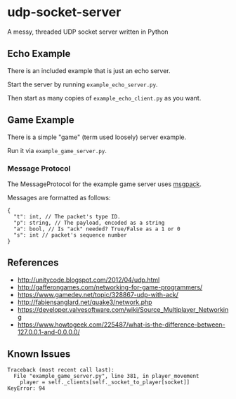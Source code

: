 # udp-socket-server
A messy, threaded UDP socket server written in Python

## Echo Example

There is an included example that is just an echo server.

Start the server by running `example_echo_server.py`.

Then start as many copies of `example_echo_client.py` as you want.

## Game Example

There is a simple "game" (term used loosely) server example.

Run it via `example_game_server.py`.

### Message Protocol

The MessageProtocol for the example game server uses [msgpack](http://msgpack.org/index.html).

Messages are formatted as follows:

```
{
  "t": int, // The packet's type ID.
  "p": string, // The payload, encoded as a string
  "a": bool, // Is "ack" needed? True/False as a 1 or 0 
  "s": int // packet's sequence number
}
```

## References

- http://unitycode.blogspot.com/2012/04/udp.html
- http://gafferongames.com/networking-for-game-programmers/
- https://www.gamedev.net/topic/328867-udp-with-ack/
- http://fabiensanglard.net/quake3/network.php
- https://developer.valvesoftware.com/wiki/Source_Multiplayer_Networking
- https://www.howtogeek.com/225487/what-is-the-difference-between-127.0.0.1-and-0.0.0.0/

## Known Issues

```
Traceback (most recent call last):
  File "example_game_server.py", line 381, in player_movement
    player = self._clients[self._socket_to_player[socket]]
KeyError: 94
```